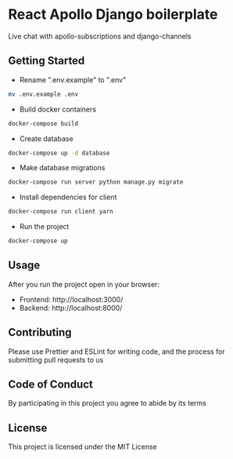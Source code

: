 # React Apollo Django boilerplate

Live chat with apollo-subscriptions and django-channels

## Getting Started

- Rename ".env.example" to ".env"

```bash
mv .env.example .env
```

- Build docker containers

```bash
docker-compose build
```

- Create database

```bash
docker-compose up -d database
```

- Make database migrations

```bash
docker-compose run server python manage.py migrate
```

- Install dependencies for client

```bash
docker-compose run client yarn
```

- Run the project

```bash
docker-compose up
```

## Usage

After you run the project open in your browser:

- Frontend: http://localhost:3000/
- Backend: http://localhost:8000/

## Contributing

Please use Prettier and ESLint for writing code, and the process for submitting pull requests to us

## Code of Conduct

By participating in this project you agree to abide by its terms

## License

This project is licensed under the MIT License
